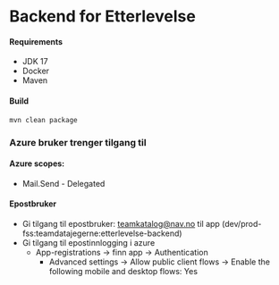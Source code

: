 # Backend for Etterlevelse

#### Requirements

 * JDK 17
 * Docker
 * Maven
  
#### Build 
`mvn clean package`

### Azure bruker trenger tilgang til

#### Azure scopes:
- Mail.Send - Delegated
#### Epostbruker
- Gi tilgang til epostbruker: teamkatalog@nav.no til app (dev/prod-fss:teamdatajegerne:etterlevelse-backend)
- Gi tilgang til epostinnlogging i azure
    - App-registrations -> finn app -> Authentication
        - Advanced settings -> Allow public client flows -> Enable the following mobile and desktop flows: Yes
